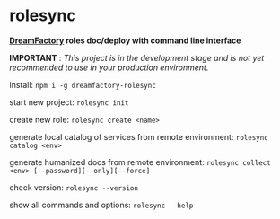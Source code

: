 # rolesync
**[DreamFactory](http://www.dreamfactory.com) roles doc/deploy with command line interface**

**IMPORTANT** : *This project is in the development stage and is not yet recommended to use in your production environment.*

install:
`npm i -g dreamfactory-rolesync`

start new project:
`rolesync init`

create new role:
`rolesync create <name>`

generate local catalog of services from remote environment:
`rolesync catalog <env>`

generate humanized docs from remote environment:
`rolesync collect <env> [--password][--only][--force]`

check version:
`rolesync --version`

show all commands and options:
`rolesync --help`
